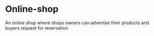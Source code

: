 # Online-shop
An online shop where shops owners can advertise their products and buyers request for reservation
